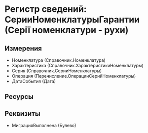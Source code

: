 ﻿# Регистр сведений: СерииНоменклатурыГарантии (Серії номенклатури - рухи)

## Измерения

- Номенклатура (Справочник.Номенклатура)
- Характеристика (Справочник.ХарактеристикиНоменклатуры)
- Серия (Справочник.СерииНоменклатуры)
- Операция (Перечисление.ОперацииСерийНоменклатуры)
- ДатаСобытия (Дата)

## Ресурсы


## Реквизиты

- МиграцияВыполнена (Булево)

